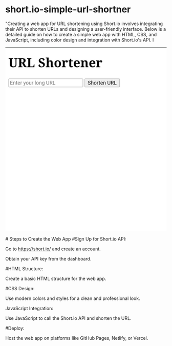 # short.io-simple-url-shortner
"Creating a web app for URL shortening using Short.io involves integrating their API to shorten URLs and designing a user-friendly interface. Below is a detailed guide on how to create a simple web app with HTML, CSS, and JavaScript, including color design and integration with Short.io's API.
l
<p align="center">
<img src="https://github.com/Mraprguild/Short.io-simple-url-shortner/blob/main/src/Screenshot.jpg"/>
</p>
# Steps to Create the Web App
#Sign Up for Short.io API:

Go to https://short.io/ and create an account.

Obtain your API key from the dashboard.

#HTML Structure:

Create a basic HTML structure for the web app.

#CSS Design:

Use modern colors and styles for a clean and professional look.

JavaScript Integration:

Use JavaScript to call the Short.io API and shorten the URL.

#Deploy:

Host the web app on platforms like GitHub Pages, Netlify, or Vercel.
